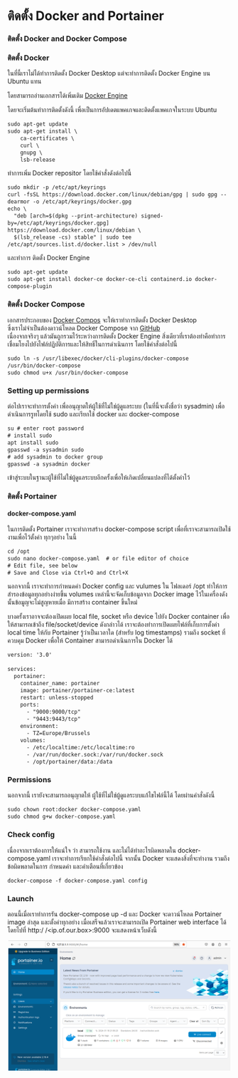 # ติดตั้ง Docker and Portainer  

### ติดตั้ง Docker and Docker Compose
### ติดตั้ง Docker  
ในที่นี้เราไม่ได้ทำการติดตั้ง Docker Desktop  แต่จะทำการติดตั้ง Docker Engine บน Ubuntu แทน  

โดยสามารถอ่านเอกสารได้เพิ่มเติม [ Docker Engine](https://docs.docker.com/engine/install/debian/)   

โดยจะเริ่มต้นทำการติดตั้งดังนี้  เพื่อเป็นการอัปเดตแพคเกจและติดตั้งแพคเกจในระบบ Ubuntu  

```
sudo apt-get update
sudo apt-get install \
    ca-certificates \
    curl \
    gnupg \
    lsb-release
```
ทำการเพิ่ม  Docker repositor โดยใช้คำสั่งดังต่อไปนี้  
```
sudo mkdir -p /etc/apt/keyrings
curl -fsSL https://download.docker.com/linux/debian/gpg | sudo gpg --dearmor -o /etc/apt/keyrings/docker.gpg
echo \
  "deb [arch=$(dpkg --print-architecture) signed-by=/etc/apt/keyrings/docker.gpg] https://download.docker.com/linux/debian \
  $(lsb_release -cs) stable" | sudo tee /etc/apt/sources.list.d/docker.list > /dev/null
```
และทำการ ติดตั้ง Docker Engine  
```
sudo apt-get update
sudo apt-get install docker-ce docker-ce-cli containerd.io docker-compose-plugin
```
### ติดตั้ง Docker Compose  
เอกสารประกอบของ [Docker Compos](https://docs.docker.com/compose/install/) จะให้เราทำการติดตั้ง Docker Desktop  
ซึ่งเราไม่จำเป็นต้องดาวน์โหลด Docker Compose จาก [GitHub](https://github.com/docker/compose/releases)   
เนื่องจากจริงๆ แล้วมันถูกรวมไว้ระหว่างการติดตั้ง Docker Engine สิ่งเดียวที่เราต้องทำคือทำการเชื่อมโยงไปยังไฟล์ปฏิบัติการและให้สิทธิ์ในการดำเนินการ โดยใช้คำสั่งต่อไปนี้  

```
sudo ln -s /usr/libexec/docker/cli-plugins/docker-compose /usr/bin/docker-compose
sudo chmod u+x /usr/bin/docker-compose
```
### Setting up permissions
ต่อไปเราจะทำการตั้งค่า เพื่ออนุญาตให้ผู้ใช้ที่ไม่ใช่ผู้ดูแลระบบ (ในที่นี้จะตั้งชื่อว่า sysadmin) เพื่อดำเนินการรูทโดยใช้ sudo และเรียกใช้ docker และ docker-compose  
```
su # enter root password
# install sudo
apt install sudo
gpasswd -a sysadmin sudo
# add sysadmin to docker group
gpasswd -a sysadmin docker
```
เข้าสู่ระบบในฐานะผู้ใช้ที่ไม่ใช่ผู้ดูแลระบบอีกครั้งเพื่อให้เกิดเปลี่ยนแปลงที่ได้ตั้งค่าไว้

### ติดตั้ง Portainer
#### docker-compose.yaml  
ในการติดตั้ง Portainer เราจะทำการสร้าง docker-compose script เพื่อที่เราจะสามารถเปิดใช้งานเพื่อไว้ตั้งค่า ทุกๆอย่าง ในนี้ 

```
cd /opt
sudo nano docker-compose.yaml  # or file editor of choice
# Edit file, see below
# Save and Close via Ctrl+O and Ctrl+X

```
นอกจากนี้ เราจะทำการกำหนดค่า Docker config และ vulumes ใน โฟลเดอร์ /opt ทำให้การสำรองข้อมูลทุกอย่างง่ายขึ้น volumes เหล่านี้จะจัดเก็บข้อมูลจาก Docker image ไว้ในเครื่องดังนั้นข้อมูญจะไม่สูญหายเมื่อ มีการสร้าง container ขึ้นใหม่  

บางครั้งเราอาจจะต้องเปิดเผย local file, socket หรือ device ไปยัง Docker container เพื่อให้สามารถเข้าถึง file/socket/device ดังกล่าวได้ เราจะต้องทำการเปิดเผยไฟล์ที่เก็บการตั้งค่า local time ให้กับ Portainer รู้ว่าเป็นเวลาใด (สำหรับ log timestamps) รวมถึง socket ที่ควบคุม Docker เพื่อให้ Container สามารถดำเนินการใน Docker ได้  
```
version: '3.0'

services:
  portainer:
    container_name: portainer
    image: portainer/portainer-ce:latest
    restart: unless-stopped
    ports:
      - "9000:9000/tcp"
      - "9443:9443/tcp"
    environment:
      - TZ=Europe/Brussels
    volumes:
      - /etc/localtime:/etc/localtime:ro
      - /var/run/docker.sock:/var/run/docker.sock
      - /opt/portainer/data:/data

```  
### Permissions  
นอกจากนี้ เรายังจะสามารถอนุญาตให้ ผู้ใช้ที่ไม่ใช่ผู้ดูแลระบบแก้ไขไฟล์นี้ได้ โดยผ่านคำสั่งดังนี้
```  
sudo chown root:docker docker-compose.yaml
sudo chmod g+w docker-compose.yaml
```
### Check config  
เนื่องจากเราต้องการให้แน่ใจ ว่า สามารถใช้งาน และไม่ได้ทำอะไรผิดพลาดใน docker-compose.yaml เราจะทำการเรียกใช้คำสั่งต่อไปนี้ จากนั้น Docker จะแสดงสิ่งที่จะทำงาน รวมถึงข้อผิดพลาดในการ กำหนดค่า และคำเตือนที่เกี่ยวข้อง
```
docker-compose -f docker-compose.yaml config
```
### Launch  
ตอนนี้เมื่อเราทำการรัน docker-compose up -d และ Docker จะดาวน์โหลด Portainer image ล่าสุด และตั้งค่าทุกอย่าง เมื่อเสร็จแล้วเราจะสามารถเปิด Portainer web interface ได้โดยไปที่ http:/ /<ip.of.our.box>:9000 จะแสดงหน้าเว็บดังนี้
<p align="center">
  <img src="picture/2_/2_.png" alt="Docker" width="500" heigh="700"/>
</p>
